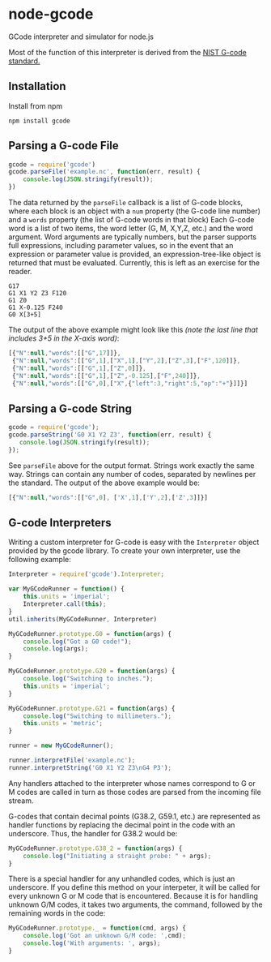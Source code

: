 # node-gcode
GCode interpreter and simulator for node.js

Most of the function of this interpreter is derived from the [NIST G-code standard.](http://www.nist.gov/customcf/get_pdf.cfm?pub_id=823374)



Installation
------------
Install from npm
```
npm install gcode
```

Parsing a G-code File
---------------------
```js
gcode = require('gcode')
gcode.parseFile('example.nc', function(err, result) {
    console.log(JSON.stringify(result));
})
```

The data returned by the `parseFile` callback is a list of G-code blocks, where each block is an object with a `num` property (the G-code line number) and a `words` property (the list of G-code words in that block) Each G-code word is a list of two items, the word letter (G, M, X,Y,Z, etc.) and the word argument.  Word arguments are typically numbers, but the parser supports full expressions, including parameter values, so in the event that an expression or parameter value is provided, an expression-tree-like object is returned that must be evaluated.  Currently, this is left as an exercise for the reader.
```gcode
G17
G1 X1 Y2 Z3 F120
G1 Z0
G1 X-0.125 F240
G0 X[3+5]
```

The output of the above example might look like this _(note the last line that includes 3+5 in the X-axis word)_:

```js
[{"N":null,"words":[["G",17]]},
 {"N":null,"words":[["G",1],["X",1],["Y",2],["Z",3],["F",120]]},
 {"N":null,"words":[["G",1],["Z",0]]},
 {"N":null,"words":[["G",1],["Z",-0.125],["F",240]]},
 {"N":null,"words":[["G",0],["X",{"left":3,"right":5,"op":"+"}]]}]
```

Parsing a G-code String
-----------------------
```js
gcode = require('gcode');
gcode.parseString('G0 X1 Y2 Z3', function(err, result) {
   console.log(JSON.stringify(result)); 
});
```

See `parseFile` above for the output format.  Strings work exactly the same way.  Strings can contain any number of codes, separated by newlines per the standard.  The output of the above example would be:

```js
[{"N":null,"words":[["G",0], ['X',1],['Y',2],['Z',3]]}]
```

G-code Interpreters
-------------------
Writing a custom interpreter for G-code is easy with the `Interpreter` object provided by the gcode library.  To create your own interpreter, use the following example:

```js
Interpreter = require('gcode').Interpreter;

var MyGCodeRunner = function() {
    this.units = 'imperial';
    Interpreter.call(this);
}
util.inherits(MyGCodeRunner, Interpreter)

MyGCodeRunner.prototype.G0 = function(args) {
    console.log("Got a G0 code!");
    console.log(args);
}

MyGCodeRunner.prototype.G20 = function(args) {
    console.log("Switching to inches.");
    this.units = 'imperial';
}

MyGCodeRunner.prototype.G21 = function(args) {
    console.log("Switching to millimeters.");
    this.units = 'metric';
}

runner = new MyGCodeRunner();

runner.interpretFile('example.nc');
runner.interpretString('G0 X1 Y2 Z3\nG4 P3');
```

Any handlers attached to the interpreter whose names correspond to G or M codes are called in turn as those codes are parsed from the incoming file stream.

G-codes that contain decimal points (G38.2, G59.1, etc.) are represented as handler functions by replacing the decimal point in the code with an underscore.  Thus, the handler for G38.2 would be:

```js
MyGCodeRunner.prototype.G38_2 = function(args) {
    console.log("Initiating a straight probe: " + args);
}
```

There is a special handler for any unhandled codes, which is just an underscore.  If you define this method on your interpeter, it will be called for every unknown G or M code that is encountered.  Because it is for handling unknown G/M codes, it takes two arguments, the command, followed by the remaining words in the code:

```js
MyGCodeRunner.prototype._ = function(cmd, args) {
    console.log('Got an unknown G/M code: ',cmd);
    console.log('With arguments: ', args);
}
```
